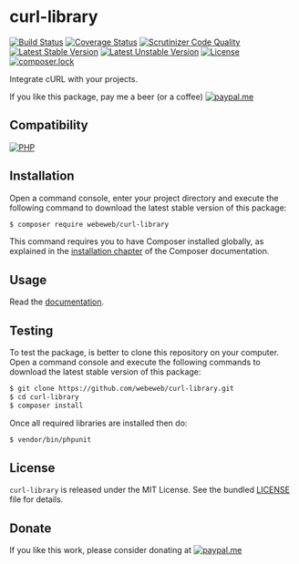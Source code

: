 curl-library
============

[![Build Status](https://img.shields.io/github/workflow/status/webeweb/curl-library/build?style=flat-square)](https://github.com/webeweb/curl-library/actions)
[![Coverage Status](https://img.shields.io/coveralls/github/webeweb/curl-library/master.svg?style=flat-square)](https://coveralls.io/github/webeweb/curl-library?branch=master)
[![Scrutinizer Code Quality](https://img.shields.io/scrutinizer/quality/g/webeweb/curl-library/master.svg?style=flat-square)](https://scrutinizer-ci.com/g/webeweb/curl-library/?branch=master)
[![Latest Stable Version](https://img.shields.io/packagist/v/webeweb/curl-library.svg?style=flat-square)](https://packagist.org/packages/webeweb/curl-library)
[![Latest Unstable Version](https://img.shields.io/packagist/vpre/webeweb/curl-library.svg?style=flat-square)](https://packagist.org/packages/webeweb/curl-library)
[![License](https://img.shields.io/packagist/l/webeweb/curl-library.svg?style=flat-square)](https://packagist.org/packages/webeweb/curl-library)
[![composer.lock](https://img.shields.io/badge/.lock-uncommited-important.svg?style=flat-square)](https://packagist.org/packages/webeweb/curl-library)

Integrate cURL with your projects.

If you like this package, pay me a beer (or a coffee)
[![paypal.me](https://img.shields.io/badge/paypal.me-webeweb-0070ba.svg?style=flat-square&logo=paypal)](https://www.paypal.me/webeweb)

## Compatibility

[![PHP](https://img.shields.io/packagist/php-v/webeweb/curl-library.svg?style=flat-square)](http://php.net)

## Installation

Open a command console, enter your project directory and execute the following
command to download the latest stable version of this package:

```bash
$ composer require webeweb/curl-library
```

This command requires you to have Composer installed globally, as explained in
the [installation chapter](https://getcomposer.org/doc/00-intro.md) of the
Composer documentation.

## Usage

Read the [documentation](doc/index.md).

## Testing

To test the package, is better to clone this repository on your computer.
Open a command console and execute the following commands to download the latest
stable version of this package:

```bash
$ git clone https://github.com/webeweb/curl-library.git
$ cd curl-library
$ composer install
```

Once all required libraries are installed then do:

```bash
$ vendor/bin/phpunit
```

## License

`curl-library` is released under the MIT License. See the bundled [LICENSE](LICENSE)
file for details.

## Donate

If you like this work, please consider donating at
[![paypal.me](https://img.shields.io/badge/paypal.me-webeweb-0070ba.svg?style=flat-square&logo=paypal)](https://www.paypal.me/webeweb)
